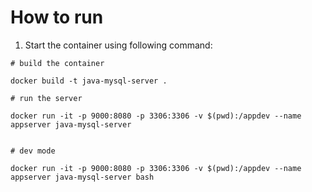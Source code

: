 How to run
===

1. Start the container using following command:

```
# build the container 

docker build -t java-mysql-server . 

# run the server 

docker run -it -p 9000:8080 -p 3306:3306 -v $(pwd):/appdev --name appserver java-mysql-server  


# dev mode

docker run -it -p 9000:8080 -p 3306:3306 -v $(pwd):/appdev --name appserver java-mysql-server bash 
```

